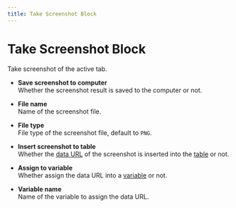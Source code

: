 ```yaml
---
title: Take Screenshot Block
---
```


# Take Screenshot Block

Take screenshot of the active tab.

- **Save screenshot to computer** <br>
	Whether the screenshot result is saved to the computer or not.

- **File name** <br>
	Name of the screenshot file.

- **File type** <br>
	File type of the screenshot file, default to `PNG`.

- **Insert screenshot to table** <br>
	Whether the [data URL](https://developer.mozilla.org/en-US/docs/Web/HTTP/Basics_of_HTTP/Data_URIs) of the screenshot is inserted into the [table](/api-reference/table.md) or not.

- **Assign to variable** <br>
	Whether assign the data URL into a [variable](/api-reference/variables.md) or not.

- **Variable name** <br>
	Name of the variable to assign the data URL.